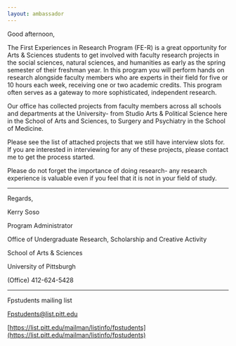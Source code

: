 ```yaml
---
layout: ambassador
---
```


Good afternoon,



The First Experiences in Research Program (FE-R) is a great opportunity for Arts & Sciences students to get involved with faculty research projects in the social sciences, natural sciences, and humanities as early as the spring semester of their freshman year. In this program you will perform hands on research alongside faculty members who are experts in their field for five or 10 hours each week, receiving one or two academic credits. This program often serves as a gateway to more sophisticated, independent research.



Our office has collected projects from faculty members across all schools and departments at the University- from Studio Arts & Political Science here in the School of Arts and Sciences, to Surgery and Psychiatry in the School of Medicine.



Please see the list of attached projects that we still have interview slots for. If you are interested in interviewing for any of these projects, please contact me to get the process started.



Please do not forget the importance of doing research- any research experience is valuable even if you feel that it is not in your field of study.

---

Regards,



Kerry Soso

Program Administrator

Office of Undergraduate Research, Scholarship and Creative Activity

School of Arts & Sciences

University of Pittsburgh

(Office) 412-624-5428

---

Fpstudents mailing list

[Fpstudents@list.pitt.edu](mailto:fpstudents@list.pitt.edu)

[https://list.pitt.edu/mailman/listinfo/fpstudents](https://list.pitt.edu/mailman/listinfo/fpstudents)
